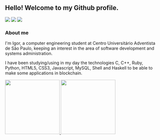 ## Hello! Welcome to my Github profile.

<div>
<a href = "igormarinhof26@gmail.com"><img src="https://img.shields.io/badge/Gmail-D14836?style=for-the-badge&logo=gmail&logoColor=white" target="_blank"></a>
<a href="https://www.linkedin.com/in/igor-marinho-1a8731215/" target="_blank"><img src="https://img.shields.io/badge/-LinkedIn-%230077B5?style=for-the-badge&logo=linkedin&logoColor=white" target="_blank"></a>   
<a href="https://github.com/Igor-Marinho-Ferreira" target="_blank"><img src="https://img.shields.io/badge/GitHub-100000?style=for-the-badge&logo=github&logoColor=white" target="_blank"></a>
</div>
 
### About me
I'm Igor, a computer engineering student at Centro Universitário Adventista de São Paulo, keeping an interest in the area of software development and systems administration.

I have been studying/using in my day the technologies C, C++, Ruby, Python, HTML5, CSS3, Javascript, MySQL, Shell and Haskell to be able to make some applications in blockchain.


<div>
<a href="https://github.com/Igor-Marinho-Ferreira">
<img height="180em" src="https://github-readme-stats.vercel.app/api/top-langs/?username=Igor-Marinho-Ferreira&layout=compact&langs_count=7&theme=dracula"/>
<img height="180em" src="https://github-readme-stats.vercel.app/api?username=Igor-Marinho-Ferreira&show_icons=true&theme=dracula&include_all_commits=true&count_private=true"/>
</div>
